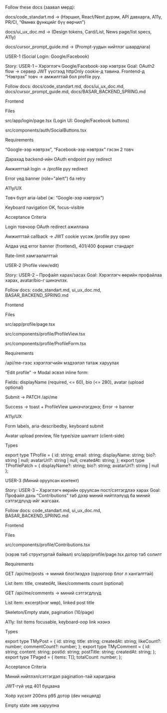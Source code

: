 
Follow these docs (заавал мөрд):

docs/code_standart.md → (Нэршил, React/Next дүрэм, API давхарга, A11y, PR/CI, “Өмнөх функцийг бүү өөрчил”)

docs/ui_ux_doc.md → (Design tokens, Card/List, News page/list specs, A11y)

docs/cursor_prompt_guide.md → (Prompt-уудын нийтлэг шаардлага)


USER-1 (Social Login: Google/Facebook)

Story: USER-1 – Хэрэглэгч Google/Facebook-ээр нэвтрэх
Goal: OAuth2 flow → сервер JWT үүсгээд httpOnly cookie-д тавина. Frontend-д “Нэвтрэх” товч → амжилттай бол profile руу.

Follow docs:
docs/code_standart.md, docs/ui_ux_doc.md, docs/cursor_prompt_guide.md, docs/BASAR_BACKEND_SPRING.md

Frontend

Files

src/app/login/page.tsx (Login UI: Google/Facebook buttons)

src/components/auth/SocialButtons.tsx

Requirements

“Google-ээр нэвтрэх”, “Facebook-ээр нэвтрэх” гэсэн 2 товч

Дарахад backend-ийн OAuth endpoint руу redirect

Амжилттай login → /profile руу redirect

Error үед banner (role="alert") ба retry

A11y/UX

Товч бүрт aria-label (ж: “Google-ээр нэвтрэх”)

Keyboard navigation OK, focus-visible


Acceptance Criteria

 Login товчоор OAuth redirect ажиллана

 Амжилттай callback → JWT cookie үүсэж /profile руу орно

 Алдаа үед error banner (frontend), 401/400 формат стандарт

 Rate-limit хамгаалалттай


 USER-2 (Profile view/edit)

Story: USER-2 – Профайл харах/засах
Goal: Хэрэглэгч өөрийн профайлаа харах, avatar/bio-г шинэчлэх.

Follow docs:
code_standart.md, ui_ux_doc.md, BASAR_BACKEND_SPRING.md

Frontend

Files

src/app/profile/page.tsx

src/components/profile/ProfileView.tsx

src/components/profile/ProfileForm.tsx

Requirements

/api/me-гээс хэрэглэгчийн мэдээлэл татаж харуулах

“Edit profile” → Modal эсвэл inline form:

Fields: displayName (required, <= 60), bio (<= 280), avatar (upload optional)

Submit → PATCH /api/me

Success → toast + ProfileView шинэчлэгдэнэ; Error → banner

A11y/UX

Form labels, aria-describedby, keyboard submit

Avatar upload preview, file type/size шалгалт (client-side)

Types

export type TProfile = {
  id: string; email: string;
  displayName: string;
  bio?: string | null;
  avatarUrl?: string | null;
  createdAt: string;
};
export type TProfilePatch = { displayName?: string; bio?: string; avatarUrl?: string | null };


USER-3 (Миний оруулсан контент)

Story: USER-3 – Хэрэглэгч өөрийн оруулсан пост/сэтгэгдлээ харах
Goal: Профайл дахь “Contributions” таб дээр миний нийтлэлүүд ба миний сэтгэгдлүүд-ийг жагсаах.

Follow docs:
code_standart.md, ui_ux_doc.md, BASAR_BACKEND_SPRING.md

Frontend

Files

src/components/profile/Contributions.tsx

(хэрэв таб структуртай байвал) src/app/profile/page.tsx дотор таб солилт

Requirements

GET /api/me/posts → миний блог/мэдээ (одоогоор блог л хангалттай)

List item: title, createdAt, likes/comments count (optional)

GET /api/me/comments → миний сэтгэгдлүүд

List item: excerpt(нэг мөр), linked post title

Skeleton/Empty state, pagination (10/page)

A11y: list items focusable, keyboard-оор link нээнэ

Types

export type TMyPost = { id: string; title: string; createdAt: string; likeCount?: number; commentCount?: number; };
export type TMyComment = { id: string; content: string; postId: string; postTitle: string; createdAt: string; };
export type TPaged<T> = { items: T[]; totalCount: number; };


Acceptance Criteria

 Миний нийтлэл/сэтгэгдэл pagination-тай харагдана

 JWT-гүй үед 401 буцаана

 Хоёр хүсэлт 200ms p95 дотор (dev нөхцөлд)

 Empty state зөв харуулна